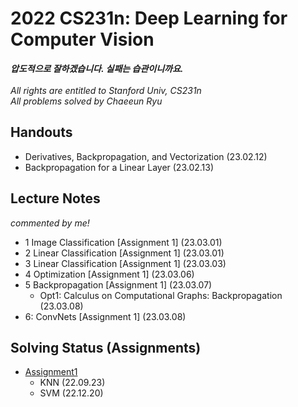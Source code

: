 # 2022 CS231n: Deep Learning for Computer Vision
***압도적으로 잘하겠습니다. 실패는 습관이니까요.***<br><br>
*All rights are entitled to Stanford Univ, CS231n*<br>
*All problems solved by Chaeeun Ryu*

## Handouts
- Derivatives, Backpropagation, and Vectorization (23.02.12)
- Backpropagation for a Linear Layer (23.02.13)

## Lecture Notes
*commented by me!*
- 1 Image Classification [Assignment 1] (23.03.01)
- 2 Linear Classification [Assignment 1] (23.03.01)
- 3 Linear Classification [Assignment 1] (23.03.03)
- 4 Optimization [Assignment 1] (23.03.06)
- 5 Backpropagation [Assignment 1] (23.03.07)
  - Opt1: Calculus on Computational Graphs: Backpropagation (23.03.08)
- 6: ConvNets [Assignment 1] (23.03.08)


## Solving Status (Assignments)

- [Assignment1](https://cs231n.github.io/assignments2022/assignment1/)
  - KNN (22.09.23)
  - SVM (22.12.20)
